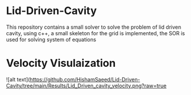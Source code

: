 # Lid-Driven-Cavity
This repository contains a small solver to solve the problem of lid driven cavity, using c++, a small skeleton for the grid is implemented, the SOR is used for solving system of equations

# Velocity Visulaization
![alt text](https://github.com/HishamSaeed/Lid-Driven-Cavity/tree/main/Results/Lid_Driven_cavity_velocity.png?raw=true
